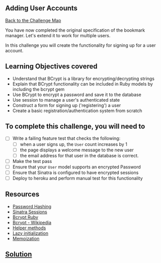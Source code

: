 ## Adding User Accounts

[Back to the Challenge Map](00_challenge_map.md)

You have now completed the original specification of the bookmark manager. Let's extend it to work for multiple users.

In this challenge you will create the functionality for signing up for a user account.

## Learning Objectives covered

* Understand that BCrypt is a library for encrypting/decrypting strings
* Explain that BCrypt functionality can be included in Ruby models by including the bcrypt gem
* Use BCrypt to encrypt a password and save it to the database
* Use session to manage a user's authenticated state
* Construct a form for signing up ('registering') a user
* Create a basic registration/authentication system from scratch

## To complete this challenge, you will need to

- [ ] Write a failing feature test that checks the following:
  - [ ] when a user signs up, the `User` count increases by 1
  - [ ] the page displays a welcome message to the new user
  - [ ] the email address for that user in the database is correct.
- [ ] Make the test pass
- [ ] Ensure that your `User` model supports an encrypted Password
- [ ] Ensure that Sinatra is configured to have encrypted sessions
- [ ] Deploy to heroku and perform manual test for this functionality

## Resources

* [Password Hashing](https://crackstation.net/hashing-security.html)
* [Sinatra Sessions](http://www.sinatrarb.com/intro.html#Using%20Sessions)
* [Bcrypt Ruby](https://github.com/codahale/bcrypt-ruby)
* [Bcrypt - Wikipedia](https://en.wikipedia.org/wiki/Bcrypt)
* [Helper methods](http://www.sinatrarb.com/intro.html#Helpers)
* [Lazy initialization](http://blog.jayfields.com/2007/07/ruby-lazily-initialized-attributes.html)
* [Memoization](http://gavinmiller.io/2013/basics-of-ruby-memoization/)

## [Solution](solutions/18.md)
